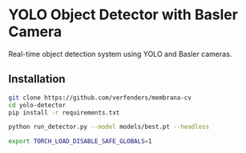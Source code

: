 # YOLO Object Detector with Basler Camera

Real-time object detection system using YOLO and Basler cameras.

## Installation
```bash
git clone https://github.com/verfenders/membrana-cv
cd yolo-detector
pip install -r requirements.txt

python run_detector.py --model models/best.pt --headless

export TORCH_LOAD_DISABLE_SAFE_GLOBALS=1